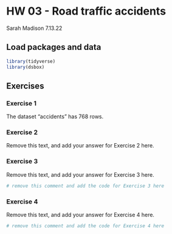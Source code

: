 HW 03 - Road traffic accidents
================
Sarah Madison
7.13.22

## Load packages and data

``` r
library(tidyverse)
library(dsbox)
```

## Exercises

### Exercise 1

The dataset “accidents” has 768 rows.

### Exercise 2

Remove this text, and add your answer for Exercise 2 here.

### Exercise 3

Remove this text, and add your answer for Exercise 3 here.

``` r
# remove this comment and add the code for Exercise 3 here
```

### Exercise 4

Remove this text, and add your answer for Exercise 4 here.

``` r
# remove this comment and add the code for Exercise 4 here
```
